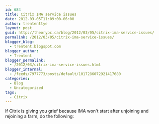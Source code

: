 ```yaml
---
id: 684
title: Citrix IMA service issues
date: 2012-03-05T11:09:00-06:00
author: trententtye
layout: post
guid: http://theorypc.ca/blog/2012/03/05/citrix-ima-service-issues/
permalink: /2012/03/05/citrix-ima-service-issues/
blogger_blog:
  - trentent.blogspot.com
blogger_author:
  - Trentent
blogger_permalink:
  - /2012/03/citrix-ima-service-issues.html
blogger_internal:
  - /feeds/7977773/posts/default/1017286072921417680
categories:
  - Blog
  - Uncategorized
tags:
  - Citrix
---
```

If Citrix is giving you grief because IMA won't start after unjoining and rejoining a farm, do the following:  
